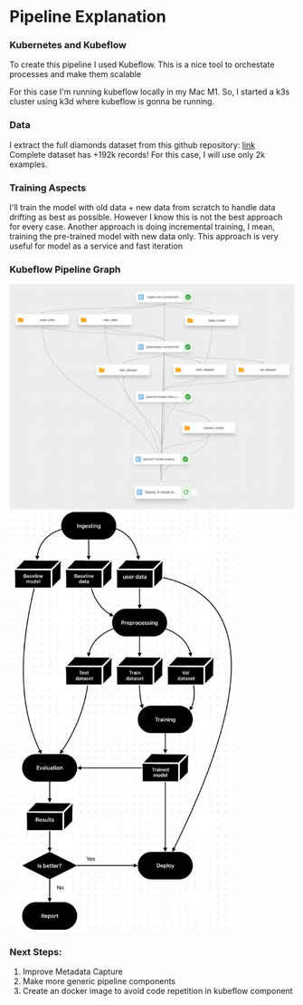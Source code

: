# Pipeline Explanation

### Kubernetes and Kubeflow
To create this pipeline I used Kubeflow. This is a nice tool to orchestate processes and make them scalable

For this case I'm running kubeflow locally in my Mac M1. So, I started a k3s cluster using k3d where kubeflow is gonna be running.


### Data
I extract the full diamonds dataset from this github repository: [link](https://github.com/Pratik94229/Diamond-Price-Prediction-End-to-End-Project/blob/main/artifacts/raw.csv) \
Complete dataset has +192k records! For this case, I will use only 2k examples.


### Training Aspects
I'll train the model with old data + new data from scratch to handle data drifting as best as possible.
However I know this is not the best approach for every case. Another approach is doing incremental training, I mean, training the pre-trained model with new data only.
This approach is very useful for model as a service and fast iteration

### Kubeflow Pipeline Graph
<img src="./assets/kubeflow_graph.jpeg" width=600>
<img src="./assets/pipeline_graph.jpeg" width=400>

### Next Steps:
1. Improve Metadata Capture
2. Make more generic pipeline components
3. Create an docker image to avoid code repetition in kubeflow component
